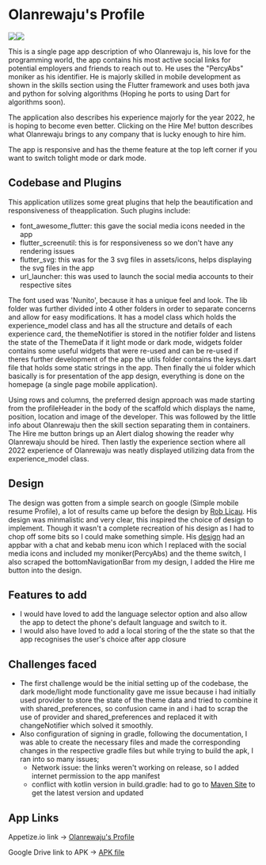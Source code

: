 # Olanrewaju's Profile

![](../../Desktop/Screenshot_20221104_112952.png)![](../../Desktop/Screenshot_20221104_113027.png)

This is a single page app description of who Olanrewaju is, his love for the programming world, the app contains his most active social links for potential employers and friends to reach out to. He uses the "PercyAbs" moniker as his identifier. He is majorly skilled in mobile development as shown
in the skills section using the Flutter framework and uses both java and python for solving algorithms (Hoping he ports to using Dart for algorithms soon).

The application also describes his experience majorly for the year 2022, he is hoping to become even better. Clicking on the Hire Me! button describes what Olanrewaju brings to any company that is lucky enough to hire him.

The app is responsive and has the theme feature at the top left corner if you want to switch tolight mode or dark mode.


## Codebase and Plugins 

This application utilizes some great plugins that help the beautification and responsiveness of theapplication. Such plugins include:
- font_awesome_flutter: this gave the social media icons needed in the app
- flutter_screenutil: this is for responsiveness so we don't have any rendering issues
- flutter_svg: this was for the 3 svg files in assets/icons, helps displaying the svg files in the app
- url_launcher: this was used to launch the social media accounts to their respective sites

The font used was 'Nunito', because it has a unique feel and look. The lib folder was further divided into 4 other folders in order to separate concerns and allow for easy modifications. It has a model class which holds the experience_model class and has all the structure and details of each experience card, the themeNotifier is stored in the notifier folder and listens the state of the ThemeData if it light mode or dark mode, widgets folder contains some useful widgets that were re-used and can be re-used if theres further development of the app the utils folder contains the keys.dart file that holds some static strings in the app. Then finally the ui folder which basically is for presentation of the app design, everything is done on the homepage (a single page mobile application).

Using rows and columns, the preferred design approach was made starting from the profileHeader in the body of the scaffold which displays the
name, position, location and image of the developer. This was followed by the little info about Olanrewaju then the skill section separating them in 
containers. The Hire me button brings up an Alert dialog showing the reader why Olanrewaju should be hired. Then lastly the experience section where all 2022 experience of Olanrewaju was neatly displayed utilizing data from the experience_model class.

## Design

The design was gotten from a simple search on google (Simple mobile resume Profile), a lot of results came up before the design by [Rob Licau](https://dribbble.com/RobertLicau). His design was minmalistic and very clear, this inspired the choice of design to implement. Though it wasn't a complete recreation of his design as I had to chop off some bits so I could make something simple. His [design](https://dribbble.com/shots/5438724-Resume-Mobile-App-for-iOS-Black-White) had an appbar with a chat and kebab menu icon which I replaced with the social media icons and included my moniker(PercyAbs) and the theme switch, I also scraped the bottomNavigationBar from my design, I added the Hire me button into the design.

## Features to add

- I would have loved to add the language selector option and also allow the app to detect the phone's default language and switch to it.
- I would also have loved to add a local storing of the the state so that the app recognises the user's choice after app closure

## Challenges faced

- The first challenge would be the initial setting up of the codebase, the dark mode/light mode functionality gave me issue because i had initially used provider to store the state of the theme data and tried to combine it with shared_preferences, so confusion came in and i had to scrap the use of provider and shared_preferences and replaced it with changeNotifier which solved it smoothly.
- Also configuration of signing in gradle, following the documentation, I was able to create the necessary files and made the corresponding changes in the respective gradle files but while trying to build the apk, I ran into so many issues; 
    - Network issue: the links weren't working on release, so I added internet permission to the app manifest
    - conflict with kotlin version in build.gradle: had to go to [Maven Site](https://maven.google.com/web/index.html#com.google.android.material:material) to get the latest version and updated

## App Links

Appetize.io link -> [Olanrewaju's Profile](https://appetize.io/app/3qpmql6hmaiumdksz3p3xcy6wu?device=pixel6&osVersion=12.0&scale=75)

Google Drive link to APK -> [APK file](https://drive.google.com/file/d/14cddwEkfx3WdM4uv16lCs6ZNKa23JgHA/view?usp=share_link)
